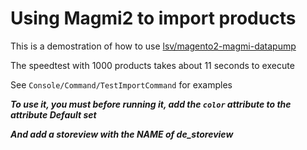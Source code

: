 # Using Magmi2 to import products

This is a demostration of how to use [lsv/magento2-magmi-datapump](https://github.com/lsv/magento2-magmi-datapump)


The speedtest with 1000 products takes about 11 seconds to execute

See `Console/Command/TestImportCommand` for examples

***To use it, you must before running it, add the `color` attribute to the attribute Default set***

***And add a storeview with the NAME of de_storeview***
